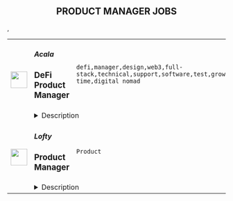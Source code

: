 <div align="center"><h2>PRODUCT MANAGER JOBS</h2></div><table><tr>
                <td width="100" height="100" rowspan="2">
                    <img src="https://remoteok.com/assets/img/jobs/13964a9b38795093bdc0400fb7c3e3d71669879066.png" width="38px" height="auto">
                </td>
                <td width="300">
                    <h5>Acala</h5>
                    <h3>DeFi Product Manager</h3>
                </td>
                <td width="300">
                    <code>defi,manager,design,web3,full-stack,technical,support,software,test,growth,ux,financial,education,leader,management,engineering,full-time,digital nomad</code>
                </td>
                <td width="200">
                <text>2 days ago</text>
                </td>
                <td width="100" rowspan="2">
                <a href="https://remoteOK.com/remote-jobs/remote-defi-product-manager-acala-157366" align="right" target="_blank">Apply</a>
                </td>
            </tr>
            <tr>
                <td colspan="3">
                <details><summary>Description</summary>
                <div><b style="font-size:18px;">About Acala</b></div><div><br></div><div>Acala's mission is to build and nurture the autonomous financial infrastructure of the decentralized web. Delivering on this mission will bring more financial accessibility, opportunity, and prosperity to everyone on the planet through a new, open financial system.</div><div><br></div><div>Our core project is the Acala Network itself, which we expect to become the de facto DeFi parachain and stablecoin of the Polkadot ecosystem. Polkadot provides the underlying trust primitives to our parachain, upon which weâve built our suite of financial primitives including; decentralized, multi-collateral stablecoin; trustless staking derivatives, and Decentralized Exchange. These primitives will be used by us and other teams to power open DeFi innovations, and remove the need for the intermediaries that inhabit almost every conventional trust-based financial system.</div><div><br></div><div>We have secured our support from eminent backers like Polychain, Coinbase Venture, Pantera and many more. Acala began its launch process on December 18, 2021, and we've got regular product launches and tokenomic incentive programs planned throughout 2022, so thereâs no better time to join the DeFi mission and be a part of the future that weâre building...because we're building it for you, too.</div><div><br></div><div>
<b>NB:</b> For the <i>fastest</i> response to any of our positions, apply directly on our website: acala.network/jobs</div><div><br></div><div><b style="font-size:18px;">About the role</b></div><div><br></div><div>
<b>As a Product Manager at Acala </b>your goal will be to keep our team focused on building what our growing network of DeFi customers wants. It sounds easy.</div><div><br></div><div>Examples of Products that you could work on include:</div><div>- <a href="https://apps.acala.network/" class="postings-link" rel="noopener noreferrer nofollow">Acala dApps</a>, our DeFi suite for swapping, staking and earning on Polkadot</div><div>- <a href="https://apps.karura.network/" class="postings-link" rel="noopener noreferrer nofollow">Karura dApps</a>, a sister suite for similar DeFi activities on Kusama</div><div>- <a href="https://www.aquadao.app/" class="postings-link" rel="noopener noreferrer nofollow">AquaDAO</a>, Acalaâs upcoming decentralised Treasury Reserve protocol</div><div><br></div><div>
<b>This is an end-to-end Product Management role</b> for an experienced leader in commercial software products, but it also requires an in-depth knowledge of DeFi application practices and the common pitfalls they succumb to. In other words youâll be taking Software Products from conception to launch, but if youâre not already an advanced DeFi user then you may find the learning curve quite steep. Beware.</div><div><br></div><div>
<b>You wonât be alone.</b> Youâll be brainstorming blockchain possibilities in a team with <a href="http://linkedin.com/in/lawrencelaw/" class="postings-link" rel="noopener noreferrer nofollow">Lawrence</a> & <a href="https://nz.linkedin.com/in/alnech19" class="postings-link" rel="noopener noreferrer nofollow">Alex</a>, as well as the Acala founders and our Engineering Team of 20+. But you'll need to balance data-driven decisions with the technical demands of an Engineering liaison, while keeping an eye on ever-changing User Experience requirements and igniting ad-hoc UX projects as you see fit.</div><div><br></div><div>
<b>Our ideal candidate</b> will be an advanced DeFi user and an experienced web-based Product Manager who has already spent some time working on blockchain applications, whether commercially successful or not. At minimum we need a code-fluent Product Manager with a mature interest in decentralised applications and the general concept behind blockchain applications.</div><div><br></div><div><b>Full Time | Contract | Competitive Salary | Remote APAC</b></div><p></p><h4>What you'll do</h4><p></p><p></p><li>
<b>Roadmap; </b>define & own Product goals with Acalaâs founders</li><li>
<b>User Research; </b>design & execute with our User Ops team</li><li>
<b>Software Requirements;</b> from tech specs to test cases</li><li>
<b>Dev Liaison</b>; steer workflows & wireframes with our Engineering team</li><li>
<b>Launch plans;</b> co-ordinate with our Community & Growth team</li><li>
<b>UI Enhancements; </b>workshops with our Design Team</li><li>
<b>External</b>; Occasional ad-hoc projects with other ecosystem teams</li><p></p><h4>What it takes</h4><p></p><p></p><li>Commercial Software Product Management experience, 3 years minimum</li><li>Passion for working with innovative Software Developers [<i>&lt;-- 50% of the job</i>]</li><li>Expert level knowledge of DeFi use cases, DAOs, LP/MM dynamics, etc</li><li>A Demonstrable methodology for increasing efficiency across teams</li><li>Software Engineering background beneficial; you will regularly evaluate the technological strengths and weakness of 3rd party solutions</li><li>Alignment with our core values: Empowerment, Support & Community </li><p></p><h4>What we offer</h4><p></p><p></p><li>Competitive contract-based compensation (you'll have to invoice us from wherever you are)</li><li>Flexible working hours within Pacific timezones</li><li>Collaborative, transparent and empowering work culture</li><li>Meaningful work on creating better technologies for a fairer future</li><li>Opportunity to work in a multinational, high-performance team with diverse backgrounds</li><div>
<b>NB:</b> For the <i>fastest</i> response to any of our positions, apply directly on our website: <a href="http://acala.network/jobs" class="postings-link" rel="noopener noreferrer nofollow">acala.network/jobs</a>. For more information on this position, our employment conditions, or anything related to working for Acala, get in touch with our Talent Manager: simon@acala.network</div><div><br></div><div><br></div><div><b style="font-size:18px;">Our Team</b></div><div>With approximately 50 full-time team members working across 8 different countries, our team is truly decentralised. Weâre some of the leading blockchain innovators, Substrate & Rust engineers, full-stack dApp developers, & Economist Analysts. But we're just people like you, working from our shared desire for a fairer and more inclusive financial system, in direct contrast to the clear shortcomings of the current institutions that run our world.</div><div><br></div><div><b style="font-size:18px;">Our Values</b></div><div>The community weâre building is shaped by our values and fuelled by the needs of all humans:</div><div>- Inclusion, Care, Trust, and Respect</div><div>- Empowerment</div><div>- Guidance and Support</div><div>- Friendship, Community, Real Relationships </div><div><br></div><div>Weâre building Acala based on a core set of values we believe are in line with the tenets of web3:</div><div>- True decentralisation</div><div>- Less Trust, More Truth</div><div>- Integrity</div><div>- Accountability</div><div>- Empowering individuals with more autonomy </div><div><br></div><div><b style="font-size:18px;">What We Have Achieved</b></div><div>Acala was founded in 2019 as an early Web3 Foundation grant recipient, and is an ecosystem and education partner of both the W3F and Polkadot. Throughout 2021 we have proven ourselves to be the DeFi hub(s) of the Polkadot Ecosystem & Community by securing the first crowdloan-funded parachain slots on both the Polkadot & Kusama blockchain networks. But even at this, our true work has only just begun...</div><div><br></div><div><br></div><div>
<b>NOTE</b>: To all external Recruiters who have 'exciting profiles' to share with us, please do so knowing that without signed terms & conditions Acala deem any introductions made to be a complimentary courtesy to the development of the world's Web3 infrastructure. Thank you for your support.</div><p><figure><iframe style="width:500px;height:281px;" src="//www.youtube.com/embed/jpF7ncfnmxM" frameborder="0" allowfullscreen=""></iframe></figure></p><br/><br/>Please mention the word **GLORIOUSLY** and tag RMTguMjM0LjEyOS4yMjM= when applying to show you read the job post completely (#RMTguMjM0LjEyOS4yMjM=). This is a beta feature to avoid spam applicants. Companies can search these words to find applicants that read this and see they're human.
                </details>
                </td>
            </tr>,<tr>
                <td width="100" height="100" rowspan="2">
                    <img src="https://wwr-pro.s3.amazonaws.com/logos/0082/1095/logo.gif" width="38px" height="auto">
                </td>
                <td width="300">
                    <h5>Lofty</h5>
                    <h3> Product Manager</h3>
                </td>
                <td width="300">
                    <code>Product</code>
                </td>
                <td width="200">
                <text>1 days ago</text>
                </td>
                <td width="100" rowspan="2">
                <a href="https://weworkremotely.com/listings/lofty-product-manager" align="right" target="_blank">Apply</a>
                </td>
            </tr>
            <tr>
                <td colspan="3">
                <details><summary>Description</summary>
                <img src="https://we-work-remotely.imgix.net/logos/0082/1095/logo.gif?ixlib=rails-4.0.0&w=50&h=50&dpr=2&fit=fill&auto=compress" />

<p>
  <strong>Headquarters:</strong> United States
    <br /><strong>URL:</strong> <a href="https://hirelofty.com">https://hirelofty.com</a>
</p>

<p><strong>About Product Work Lofty</strong><br></p>
<p>Our Product People want to grow and learn. We want to empower people and discover new difficult challenges. We charge failure and find opportunity for success, then we replicate that success in new situations as we build new teams. Product isn't cushy, and building here means constant ascent to new heights. We aim for LOFTY, which is HARD, and we reap the rewards.</p>
<p>Lofty is a client services consultancy that creates custom software applications that operationalize emerging technology and Data Science. Our vision is to be leaders in bringing domain knowledge to life through software, enabling experts to empower their colleagues to do bigger and better things. </p>
<p>We are a growth company focused on producing world-class functional software for the advancement of the world through tools that matter. We focus our areas of practice on Architecture, Engineering, Construction, Agriculture, Energy, Renewables, and Electric Vehicles. This has allowed us to build a team of experts who can provide invaluable support to our portfolio of clients.<br></p>
<p><strong>Life @ Lofty</strong></p>
<p>Remote Team - Our brilliant team of engineers and operations support staff is spread across several states. We believe people get their best work done from where they want to work. That can be our nice new office in downtown Fayetteville Arkansas, a code shed in your backyard, or the back of your RV in a national park. If you can show up for meetings and get your work done, we don't worry about where you're working from (but we will ask for pics if it's really cool).</p>
<p>Client Services - We talk about this A LOT. We work with amazing clients in really exciting industries. They're the boss. Our entire organization is composed around the reality that we must excel at meeting and exceeding customer expectations. Anyone can build software, we help our clients and partners build the right software.</p>
<p>Travel - We understand how valuable your time is. We promise we won't abuse it. There will be a moderate amount of all-hands, client on-sites, and conferences we attend each year, and we'll make sure to have them planned well in advance. Plus, they'll be fun. This job may require up to 25% travel. </p>
<p>Schedule - Take your dog for a walk over lunch, get that dental follow up scheduled, make time for school drop off. We all have rhythm and pacing to our lives, if you're producing great work, supporting your teammates, making all meetings and engagements, and getting your hours in, you won't hear any complaints from us.</p>
<p>Compensation (<strong>80k - 95k</strong>) - Lofty offers competitive compensation and benefits, including matching retirement, sponsored medical, work from home stipends, and generous time off.</p>
<p><br></p>
<p>Product Owner Responsibilities:</p>
<ul> <li>Lead teams in defining and developing custom software projects</li> <li>Interface with client stakeholders to define value and translate product vision into concrete strategy and discrete features</li> </ul>
<ul><li>Manage product backlogs while supporting Product Owners in their skill development</li></ul>
<ul><li>Participate in client facing discovery and strategy sessions</li></ul>
<ul><li>Assist in coordination of and participate in project Scrum ceremonies</li></ul>
<ul><li>Ensure that Scrum team always has detailed prepared tasking to work on</li></ul>
<ul><li>Keep abreast of Agile best practices and emerging techniques<br> </li></ul>
<p><strong>Requirements</strong></p>
<p>Product Owner Requirements:</p>
<ul> <li>3-5 years experience as Product Owner or Product Manager</li> <li>Experience  <ul> <li>Consultative Workshops</li> <li>Multi-team Retrospectives</li> <li>Marshaling multi-stakeholder communication</li> <li>Defining key stakeholder business value </li> </ul> </li> </ul>
<ul> <li>Excellent Zoom skills</li> <li>Advanced Miro/Mural/InVision/Figma digital white boarding skills </li> </ul>
<ul><li> Desire to grow experience in software products and industry trends</li></ul>
<ul><li>Operational knowledge of Agile principles and Scrum methodologies</li></ul>
<ul><li>Desire to be proactive and create a positive experience for others</li></ul>
<p><strong>Benefits</strong></p>
<h3>Salary</h3>
<p>80k - 95k</p>
<p><br></p>
<h3>Work From Home</h3>
<p>Production roles for Product Owners, Software Engineers, and Product Owners are fully remote anywhere in the US. Local staff enjoy remote flexibility as well.</p>
<h3>Generous PTO</h3>
<p>3 weeks of fully unplugged PTO is standard for all new hires. We have ample sick leave (2 weeks) and flexible schedules, so Lofty encourages employees to use all of their PTO as real downtime.</p>
<h3>Flexible Schedules</h3>
<p>We all have rhythm and pacing to our lives, if you're producing great work, supporting your teammates, making all meetings and engagements, you won't hear any complaints from us.</p>
<h3>Retirement Savings</h3>
<p>Lofty offers matching contributions to a company sponsored SIMPLE IRA plan. We match contributions dollar for dollar up to 3% of your salary.</p>
<h3>Fully Sponsored Health Insurance</h3>
<p>We cover 100% of medical benefits for our employees as well as significant subsidies for spouses and dependents.</p>
<h3>WFH Stipend</h3>
<p>Order that extra monitor and boost your internet speed! All remote employees enjoy a monthly Work From Home stipend to outfit their home office.</p>
<h3>Fitness Reimbursement Bonus</h3>
<p>Lofty reimburses employees for qualifying fitness programs and memberships</p>
<h3>Floating Holidays</h3>
<p>Choose two extra holidays per year that fit your lifestyle or beliefs, in addition to our standard US holiday schedule.</p>

<p><strong>To apply:</strong> <a href="https://weworkremotely.com/remote-jobs/lofty-product-manager">https://weworkremotely.com/remote-jobs/lofty-product-manager</a></p>

                </details>
                </td>
            </tr>,<tr>
                <td width="100" height="100" rowspan="2">
                    <img src="https://wwr-pro.s3.amazonaws.com/logos/0074/5313/logo.gif" width="38px" height="auto">
                </td>
                <td width="300">
                    <h5>Airdev</h5>
                    <h3> No-Code Product Manager (independent contractor, multiple seniority levels)</h3>
                </td>
                <td width="300">
                    <code>Product</code>
                </td>
                <td width="200">
                <text>2 days ago</text>
                </td>
                <td width="100" rowspan="2">
                <a href="https://weworkremotely.com/remote-jobs/airdev-no-code-product-manager-independent-contractor-multiple-seniority-levels" align="right" target="_blank">Apply</a>
                </td>
            </tr>
            <tr>
                <td colspan="3">
                <details><summary>Description</summary>
                <img src="https://we-work-remotely.imgix.net/logos/0074/5313/logo.gif?ixlib=rails-4.0.0&w=50&h=50&dpr=2&fit=fill&auto=compress" />

<p>
  <strong>Headquarters:</strong> San Francisco
    <br /><strong>URL:</strong> <a href="https://airdev.co">https://airdev.co</a>
</p>

<div><strong>About Airdev</strong></div><div>For many decades, to build custom software, you had to know a coding language. Now, with no-code platforms like <a href="https://bubble.io/">Bubble</a>, you can build high-quality software products visually, without writing a single line of code.</div><div><br></div><div>Airdev is the original, largest, and highest rated no-code development agency. We contract with a global network of top talent no-code developers, PMs, and designers across 20+ countries that have built hundreds of applications for clients ranging from one-person startups to Fortune 100 enterprises.</div><div><br></div><div>In addition to contractors using no-code, we’ve also developed a world-class process and support tooling that enables them to collaborate seamlessly across the globe and build projects for clients in weeks instead of months, for a fraction of the cost.</div><div><br></div><div><strong>About the Product Manager role</strong></div><div>Product Managers translate client vision into concrete product specifications to deliver real value, and manage a remote team toward successful execution. </div><div><br></div><div>Our model offers a new spin on the PM position - remote and flexible, with a much higher throughput than traditional PM positions. This means that people in this position have the opportunity to define and execute on dozens of full-stack products each year, thus accelerating their learning and impact.</div><div><br></div><div>Their specific responsibilities include:</div><ul>
<li>Discuss the project with the client and determine what functionality is needed</li>
<li>Help the client think through their different options, corner cases, and simplest ways to build something</li>
<li>Research answers to technical questions that involve API integrations or complex workflows</li>
<li>Put together detailed specifications based on the project requirements as well as our standards</li>
<li>Manage the development and design teams to execute on the project, providing feedback and guidance as needed</li>
<li>Help the client iterate on the product based on data, development best practices, and customer feedback</li>
<li>Senior PMs also mentor and guide other PMs in their work.</li>
</ul><div><br></div><div><strong>Things we look for</strong></div><div>We value a mix of hard and soft skills, as well as alignment to our <a href="https://www.airdev.co/core-values">core values</a>, in all of our people. Some specific qualities for this role include:</div><ul>
<li>
<strong>Analytical &amp; client-facing experience:</strong>  Ideal candidates should have 3+ years of experience in a role that is both highly analytical and client-facing, such as management consulting, finance, or product management. Senior level candidates should have 7+ years of relevant experience. </li>
<li>
<strong>Excellent communication skills:</strong> Product Managers spend a large portion of their time interacting with clients, so they should be very clear and structured in both verbal and written communication. Senior PMs also have an opportunity to mentor and coach other PMs in their work, so experience and skills in these areas is a plus for senior level candidates. </li>
<li>
<strong>Interest in no-code:</strong> Ideal candidates should be passionate about the disruptive potential of no-code, and the opportunity it creates to reinvent the traditional agency model to create the new standard.</li>
<li>
<strong>Product sense and commitment to simplicity:</strong> We see a large range of ideas and Product Managers should be able to quickly figure out the simplest way to turn those ideas into products, no matter what the industry or application.</li>
<li>
<strong>Analytical skills:</strong> Designing high quality software can be logically complex, so the ideal candidates should be very strong conceptual and logical thinkers.</li>
<li>
<strong>Time management and being task-oriented:</strong> We work with lots of clients at once and always stick to our deadlines, so the ideal candidates should be highly organized and diligent.</li>
<li>
<strong>Enjoy intellectual &amp; creative challenges:</strong> Finding the right technical solution to a human need is both an art and a science, and those who enjoy solving complex problems tend to be best suited for this role.</li>
</ul><div><br></div><div><strong>*Diversity, Equity &amp; Inclusion at AirDev</strong></div><div>AirDev is on a mission to make software development more accessible to diverse groups of people and organizations. We value diversity in our customers, partners and employees and are committed to creating an inclusive environment where we provide equal opportunities to all employees, partners and applicants without regard to race, religion, age, sex, national origin, sexual orientation, gender identity, neurodiversity  disability, or any other protected status under federal, state and local law. We strive to be a more equal opportunity workplace starting from our hiring and continuing in all parts of our organization.</div>

<p><strong>To apply:</strong> <a href="https://weworkremotely.com/remote-jobs/airdev-no-code-product-manager-independent-contractor-multiple-seniority-levels">https://weworkremotely.com/remote-jobs/airdev-no-code-product-manager-independent-contractor-multiple-seniority-levels</a></p>

                </details>
                </td>
            </tr>,<tr>
                <td width="100" height="100" rowspan="2">
                    <img src="https://wwr-pro.s3.amazonaws.com/logos/0001/5459/logo.gif" width="38px" height="auto">
                </td>
                <td width="300">
                    <h5>Learning Tapestry</h5>
                    <h3> Product Manager, Web</h3>
                </td>
                <td width="300">
                    <code>Product</code>
                </td>
                <td width="200">
                <text>9 days ago</text>
                </td>
                <td width="100" rowspan="2">
                <a href="https://weworkremotely.com/remote-jobs/learning-tapestry-product-manager-web" align="right" target="_blank">Apply</a>
                </td>
            </tr>
            <tr>
                <td colspan="3">
                <details><summary>Description</summary>
                <img src="https://we-work-remotely.imgix.net/logos/0001/5459/logo.gif?ixlib=rails-4.0.0&w=50&h=50&dpr=2&fit=fill&auto=compress" />

<p>
  <strong>Headquarters:</strong> United States
    <br /><strong>URL:</strong> <a href="https://learningtapestry.com">https://learningtapestry.com</a>
</p>

<div>
<br><strong>What We’re Looking For <br></strong><br>
</div><div>Learning Tapestry is working with our client who is a leading learning service for families with preschoolers. Our client delivers streaming and interactive learning content that helps young kids develop skills, knowledge and passions, through play with the characters they love. They also help parents help their kids thrive. The client is a direct-to-consumer offering available on standalone mobile apps, connected TV apps, and add-on channels. We are forming a team of highly motivated individuals who are eager to work in a start-up-like environment within a large media company. We need innovators and self-starters who are passionate about playful learning and comfortable working in a fast-paced, creative-led organization.</div><div><br></div><div><strong><em>Product Manager role:</em></strong></div><div>The Product Manager, Web role will be responsible for leading the product roadmap that cuts across our Growth channels. This role will shepherd business and user needs through the many stages of product development, including ideation, research, planning, and execution. </div><div><strong> </strong></div><div>
<strong>RESPONSIBILITIES</strong>:</div><div><br></div><ul>
<li>Lead the creation of a well-supported product strategy to optimize platforms that support Marketing’s Growth channels.</li>
<li>Partner closely with Marketing Leads and key partners to define a compelling long-term vision.<br>Build positive relationships with Marketing, Product, Design, and Engineering to drive marketing vision forward.</li>
<li>Oversee the entire lifecycle of features, from ideation to technical implementation, in collaboration with cross-functional stakeholders, designers, developers and QA.</li>
<li>Break down complex problems into manageable steps by authoring and prioritizing epics and user stories. </li>
<li>Be a leader on a cross-functional scrum team—foster a creative, collaborative and disciplined culture to produce the best results possible.</li>
<li>Analyze product use and performance to continually focus on subscription growth and engagement.</li>
<li>Communicate product roadmap and requirements across teams and departments.</li>
</ul><div><br></div><div><strong>QUALIFICATIONS:</strong></div><ul>
<li>Must be available to work US East Coast standard business hours, 40 hours per week</li>
<li>3+ years experience in product management </li>
<li>Deep understanding of the product development process end-to-end; technical background or extensive experience with the technical side of product development</li>
<li>Ability to thrive in a fast-paced, collaborative, agile environment</li>
<li>Highly motivated to work independently and collaboratively with stakeholders</li>
<li>Natural collaborator who knows how to drive decision-making and has the ability to influence through informal authority.</li>
<li>Experience using data to make decisions</li>
<li>Experience working on an Agile/Scrum team</li>
<li>Bachelor’s degree</li>
</ul><div><br></div><div>
<br><strong>About You<br></strong><br>
</div><div>You’re comfortable in a remote work environment, with team members from different time zones. You manage your own time well and are a self-starter. You have a distraction-free place you can use for work that offers reliable Internet access, either in your home or a local co-working facility. You’re able to work 8:00 AM to 5:00 PM US Eastern Standard Time (standard business hours).</div><div><br></div><div>You are experienced and well-versed in the productivity tools we use, like Google Apps &amp; Hangouts, Slack, and Harvest for time tracking.</div><div><br></div><div>You’re fluent in written and spoken English. </div><div><br></div><div>Please do not hesitate to apply if you do not match these requirements exactly but think you could be a good fit.</div>

<p><strong>To apply:</strong> <a href="https://weworkremotely.com/remote-jobs/learning-tapestry-product-manager-web">https://weworkremotely.com/remote-jobs/learning-tapestry-product-manager-web</a></p>

                </details>
                </td>
            </tr>,<tr>
                <td width="100" height="100" rowspan="2">
                    <img src="https://wwr-pro.s3.amazonaws.com/logos/0077/5904/logo.gif" width="38px" height="auto">
                </td>
                <td width="300">
                    <h5>TestGorilla</h5>
                    <h3> Senior Product Manager</h3>
                </td>
                <td width="300">
                    <code>Product</code>
                </td>
                <td width="200">
                <text>10 days ago</text>
                </td>
                <td width="100" rowspan="2">
                <a href="https://weworkremotely.com/remote-jobs/testgorilla-senior-product-manager-3" align="right" target="_blank">Apply</a>
                </td>
            </tr>
            <tr>
                <td colspan="3">
                <details><summary>Description</summary>
                <img src="https://we-work-remotely.imgix.net/logos/0077/5904/logo.gif?ixlib=rails-4.0.0&w=50&h=50&dpr=2&fit=fill&auto=compress" />

<p>
  <strong>Headquarters:</strong> Amsterdam
    <br /><strong>URL:</strong> <a href="https://www.testgorilla.com/">https://www.testgorilla.com/</a>
</p>

<div>Hi,</div><div><br></div><div>I’m Claudia, the Head of Product at TestGorilla. We’re a fast-growing <a href="https://www.testgorilla.com/">HR tech startup</a> that helps teams make better hiring decisions faster and bias-free.</div><div><br></div><div>Over the past year, we’ve experienced tremendous growth. More than 7,500 companies have replaced CVs with our assessments to screen candidates in an unbiased and data-driven way. </div><div><br></div><div>As we scale our efforts in 2022 and beyond, we’re looking for a <strong>Senior Product Manager </strong>who’s passionate about building amazing product experiences and helping people land dream jobs. </div><div>
<br><br>
</div><h1><strong>What’s in it for you?</strong></h1><ul>
<li>Helping shape a fast-growing HR tech startup as an early employee</li>
<li>Fully remote position with bright, motivated, and friendly colleagues around the world </li>
<li>Competitive salary + Share appreciation rights (SARs)</li>
<li>Flexible hours and vacation</li>
<li>Paid parental leave </li>
<li>Remote working budget: €1,000 per year</li>
<li>Learning and development budget: 3.5% of salary</li>
</ul><div><br></div><h1>The job in a nutshell</h1><div>As a<strong> Senior Product Manager,</strong> you’ll be responsible for creating and shipping products that help hundreds of thousands of users around the world land their dream job. <br><br>
</div><div>Together with a cross-functional team, you’ll take ownership of translating our product vision and strategy into a roadmap, ensure seamless product delivery and drive feedback loops on what has been shipped. <br><br>
</div><div>Your goal is to give our customers and their candidates the best experience possible out there! This is an amazing opportunity for a product manager that is looking to embark on an entrepreneurial journey and is ready to put a dent in the universe! </div><div><br></div><div><br></div><h1><strong>You’ll spend time on the following:</strong></h1><ul>
<li>Define a vision, strategy and roadmap that drives maximum impact for your area of the customer and candidate experience. </li>
<li>
<a href="https://www.testgorilla.com/test-library/role-specific-skills-tests/product-owner-test/">Drive product execution</a>: gather requirements, define functionality, set goals, deliver with your team against these goals, resolve quality issues.</li>
<li>Work with cross-functional stakeholders (Customer Success, Sales, Marketing, etc.). to factor their requirements into product decisions.</li>
<li>Talk to users on a regular basis: our customers that create assessments as well as candidates taking the assessment.</li>
<li>Leverage data and user insights to create solutions that satisfy and solve user needs.</li>
<li>Create clear and thoughtful documentation that can easily be understood and used by both technical and non-technical stakeholders.</li>
<li>Ensure UX and product-led growth is at the heart of what we build.</li>
<li>Gain a broader understanding of trends in the HR and HR-tech vertical that impact product development.</li>
<li>Work in a collaborative, talented distributed team across the globe.<br><br>
</li>
</ul><div> </div><h1><strong>Here's what we are looking for:</strong></h1><ul>
<li>You are inspired by our mission to put <em>one billion people in dream jobs</em>
</li>
<li>You are fully aligned with our <a href="https://www.testgorilla.com/careers/">values </a>
</li>
<li>You have a track record of shipping and scaling high quality products that effectively service the needs of both customers and the business.</li>
<li>You have creative and innovative problem solving skills and feel comfortable engaging in detailed conversations about strategy and product design with both non-technical and technical audiences.</li>
<li>You are data driven and use that skill to drive strategic decisions for the product you are working on. Making sure we tackle the biggest opportunities in the most effective way.</li>
<li>You’re able to think big, but start small. You can establish a north star for your product while maintaining an agile mindset towards getting there.</li>
<li>You have a user-first mindset. You’re passionate about understanding their needs and continuously improving their experience.</li>
<li>You have strong collaboration and relationship building skills that allow you to build cross-functional relationships.</li>
<li>You have excellent communication skills (both written and verbal) and attention to detail. </li>
<li>You are comfortable with ambiguity and thrive in the fast paced environment of an early-stage startup that is operating remotely around the globe.</li>
</ul><div>We typically expect candidates with at least <strong><em>5 years of Senior Product Management experience</em></strong> to have the skills mentioned above.<br><br>
</div><div> </div><h1><strong>Bonus points if…</strong></h1><ul>
<li>You have experience working in a high growth product-led startup.</li>
<li>You have domain experience working in HR-tech and/or SaaS.</li>
<li>You have led detailed short-term product roadmaps while keeping the longer term vision intact.</li>
<li>You have strong experience with UI/UX design, and you are passionate about design and creating beautiful products.</li>
</ul><div>
<br><br>
</div><h1><strong>Interested?</strong></h1><div>
<br>We don’t offer rainbow glitter unicorns or dog-friendly offices (we literally don’t have an office), but we do offer real people, solid core values, and a product meant to give everyone a fair, unbiased chance at their dream jobs.</div><div>
<br>Here at TestGorilla, we eat our own dog food. We use our assessment platform to make sure we make the best hiring decisions, faster and bias-free. </div><div>
<br>So if this role sounds like a good fit for you, I’d like you to take an assessment so we can get a better idea about whether you would fit the role. It’s also a great opportunity for you to get to know our product!</div><div>
<br>If you’re hired, I’ll do everything I can to help you succeed at TestGorilla and throughout the rest of your career.</div><div><br></div><div>
<br><br>
</div>

<p><strong>To apply:</strong> <a href="https://weworkremotely.com/remote-jobs/testgorilla-senior-product-manager-3">https://weworkremotely.com/remote-jobs/testgorilla-senior-product-manager-3</a></p>

                </details>
                </td>
            </tr>,<tr>
                <td width="100" height="100" rowspan="2">
                    <img src="https://pbs.twimg.com/profile_images/1177267684574208000/54eG3WmW_400x400.jpg" width="38px" height="auto">
                </td>
                <td width="300">
                    <h5>SafetyWing</h5>
                    <h3>Product Manager Nomad Insurance</h3>
                </td>
                <td width="300">
                    <code></code>
                </td>
                <td width="200">
                <text>0 days ago</text>
                </td>
                <td width="100" rowspan="2">
                <a href="https://safetywing.pinpointhq.com/en/jobs/49596" align="right" target="_blank">Apply</a>
                </td>
            </tr>
            <tr>
                <td colspan="3">
                <details><summary>Description</summary>
                <h2>🧘 What we offer</h2> <div><!--block-->We operate in a fully remote work environment – work from anywhere globally.&nbsp;<br><br>You will receive salary and equity compensation, health insurance, a laptop, a minimum of four weeks of the yearly vacation, personal development budget, attendance of professional conferences (and much more 😉).<br><br>We have a minimum of two annual team gatherings where you will join us. The previous gatherings were in&nbsp; Ljubljana, San Francisco, and Mexico.<br><br>We are looking forward to hearing from you!</div> <div><!--block--><a href="https://safetywing.com"><strong>SafetyWing</strong></a> (YC W18) is seeking an ambitious and creative <strong>Product Manager - Nomad Insurance</strong> to help make our product something our customers love so much they’ll tell their friends about it. <br><strong>Nomad Insurance</strong> is rapidly scaling, and we need an experienced product leader to partner with the General Manager to own and implement the product roadmap. You will be working on the very first product we have launched.</div> <h2>💻 Your responsibilities will include</h2>  <ul><li><!--block-->Identify the most pressing issues in the product, find creative solutions to them, and quickly implement improvements with optimism and enthusiasm.&nbsp;</li><li><!--block-->Lead cross-functional projects most important to the team. If you were to join today, these would include things like implementing better processes for handling customer claims and working with legal, compliance, and partnership stakeholders to improve both our current nomad insurance product and our affiliate product for ambassadors.</li><li><!--block-->Help Nomad Insurance achieve its potential by understanding the latest status of all priority projects happening, pushing goals to be met, and being a jack of all trades to support your team in implementation.&nbsp;</li><li><!--block-->Build out operational systems and automation SafetyWing as we scale and grow, and ultimately make a product people love so much they tell their friends about it.</li></ul> <h2>🧪 We are looking for someone who</h2> <ul><li><!--block-->Is ambitious, organized, and great with a verbal and written communication</li><li><!--block-->Has had Product Management experience or equivalent experience as an entrepreneur. Ideally, you’ve also worked in the B2C space before.</li><li><!--block-->Has strong leadership skills and the ability to make people around you fulfill their potential.</li><li><!--block-->Is comfortable with product development cycles and ready to iterate and innovate on our processes.&nbsp;</li><li><!--block-->Has a growth-oriented mindset and is motivated by challenging growth targets.</li><li><!--block-->Has the ability to plan a project, gather the resources and see it through to completion no matter what challenges you encounter.</li><li><!--block-->Has good judgment in making something people love so much they tell their friends.</li></ul><div><!--block--><strong>😀 We like to work with people who:</strong></div><ul><li><!--block-->Want to help build a global social safety net on the Internet.</li><li><!--block-->Think for themselves instead of copying others.</li><li><!--block-->Are willing to try new things, even with the risk of failure.</li><li><!--block-->Are intellectually curious and open to new ideas.</li><li><!--block-->Are creative and bold in the face of any problems.</li><li><!--block-->Have strong integrity and do the right thing.</li></ul>
                </details>
                </td>
            </tr></table>